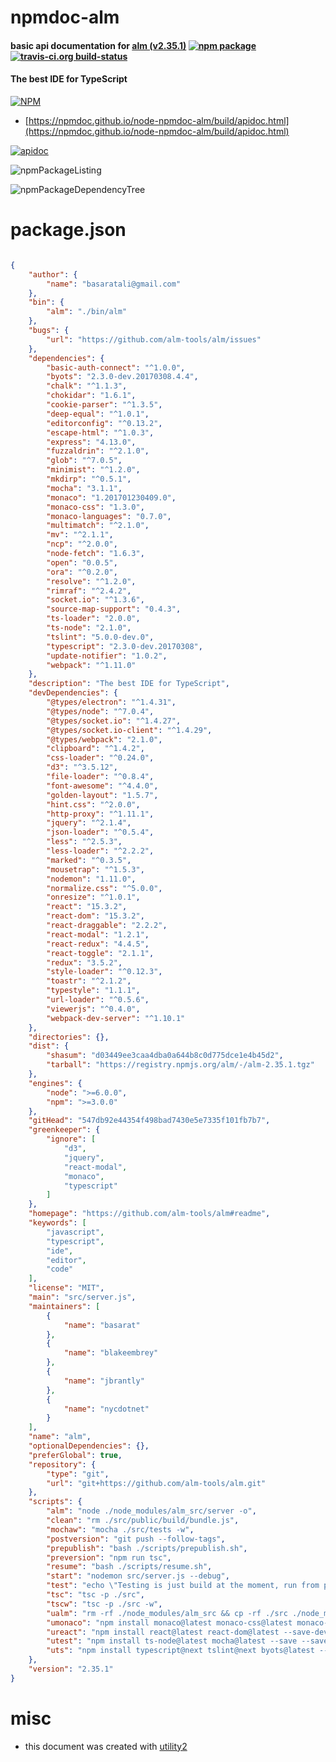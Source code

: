 # npmdoc-alm

#### basic api documentation for  [alm (v2.35.1)](https://github.com/alm-tools/alm#readme)  [![npm package](https://img.shields.io/npm/v/npmdoc-alm.svg?style=flat-square)](https://www.npmjs.org/package/npmdoc-alm) [![travis-ci.org build-status](https://api.travis-ci.org/npmdoc/node-npmdoc-alm.svg)](https://travis-ci.org/npmdoc/node-npmdoc-alm)

#### The best IDE for TypeScript

[![NPM](https://nodei.co/npm/alm.png?downloads=true&downloadRank=true&stars=true)](https://www.npmjs.com/package/alm)

- [https://npmdoc.github.io/node-npmdoc-alm/build/apidoc.html](https://npmdoc.github.io/node-npmdoc-alm/build/apidoc.html)

[![apidoc](https://npmdoc.github.io/node-npmdoc-alm/build/screenCapture.buildCi.browser.%252Ftmp%252Fbuild%252Fapidoc.html.png)](https://npmdoc.github.io/node-npmdoc-alm/build/apidoc.html)

![npmPackageListing](https://npmdoc.github.io/node-npmdoc-alm/build/screenCapture.npmPackageListing.svg)

![npmPackageDependencyTree](https://npmdoc.github.io/node-npmdoc-alm/build/screenCapture.npmPackageDependencyTree.svg)



# package.json

```json

{
    "author": {
        "name": "basaratali@gmail.com"
    },
    "bin": {
        "alm": "./bin/alm"
    },
    "bugs": {
        "url": "https://github.com/alm-tools/alm/issues"
    },
    "dependencies": {
        "basic-auth-connect": "^1.0.0",
        "byots": "2.3.0-dev.20170308.4.4",
        "chalk": "^1.1.3",
        "chokidar": "1.6.1",
        "cookie-parser": "^1.3.5",
        "deep-equal": "^1.0.1",
        "editorconfig": "^0.13.2",
        "escape-html": "^1.0.3",
        "express": "4.13.0",
        "fuzzaldrin": "^2.1.0",
        "glob": "^7.0.5",
        "minimist": "^1.2.0",
        "mkdirp": "^0.5.1",
        "mocha": "3.1.1",
        "monaco": "1.201701230409.0",
        "monaco-css": "1.3.0",
        "monaco-languages": "0.7.0",
        "multimatch": "^2.1.0",
        "mv": "^2.1.1",
        "ncp": "^2.0.0",
        "node-fetch": "1.6.3",
        "open": "0.0.5",
        "ora": "^0.2.0",
        "resolve": "^1.2.0",
        "rimraf": "^2.4.2",
        "socket.io": "^1.3.6",
        "source-map-support": "0.4.3",
        "ts-loader": "2.0.0",
        "ts-node": "2.1.0",
        "tslint": "5.0.0-dev.0",
        "typescript": "2.3.0-dev.20170308",
        "update-notifier": "1.0.2",
        "webpack": "^1.11.0"
    },
    "description": "The best IDE for TypeScript",
    "devDependencies": {
        "@types/electron": "^1.4.31",
        "@types/node": "^7.0.4",
        "@types/socket.io": "^1.4.27",
        "@types/socket.io-client": "^1.4.29",
        "@types/webpack": "2.1.0",
        "clipboard": "^1.4.2",
        "css-loader": "^0.24.0",
        "d3": "^3.5.12",
        "file-loader": "^0.8.4",
        "font-awesome": "^4.4.0",
        "golden-layout": "1.5.7",
        "hint.css": "^2.0.0",
        "http-proxy": "^1.11.1",
        "jquery": "^2.1.4",
        "json-loader": "^0.5.4",
        "less": "^2.5.3",
        "less-loader": "^2.2.2",
        "marked": "^0.3.5",
        "mousetrap": "^1.5.3",
        "nodemon": "1.11.0",
        "normalize.css": "^5.0.0",
        "onresize": "^1.0.1",
        "react": "15.3.2",
        "react-dom": "15.3.2",
        "react-draggable": "2.2.2",
        "react-modal": "1.2.1",
        "react-redux": "4.4.5",
        "react-toggle": "2.1.1",
        "redux": "3.5.2",
        "style-loader": "^0.12.3",
        "toastr": "^2.1.2",
        "typestyle": "1.1.1",
        "url-loader": "^0.5.6",
        "viewerjs": "^0.4.0",
        "webpack-dev-server": "^1.10.1"
    },
    "directories": {},
    "dist": {
        "shasum": "d03449ee3caa4dba0a644b8c0d775dce1e4b45d2",
        "tarball": "https://registry.npmjs.org/alm/-/alm-2.35.1.tgz"
    },
    "engines": {
        "node": ">=6.0.0",
        "npm": ">=3.0.0"
    },
    "gitHead": "547db92e44354f498bad7430e5e7335f101fb7b7",
    "greenkeeper": {
        "ignore": [
            "d3",
            "jquery",
            "react-modal",
            "monaco",
            "typescript"
        ]
    },
    "homepage": "https://github.com/alm-tools/alm#readme",
    "keywords": [
        "javascript",
        "typescript",
        "ide",
        "editor",
        "code"
    ],
    "license": "MIT",
    "main": "src/server.js",
    "maintainers": [
        {
            "name": "basarat"
        },
        {
            "name": "blakeembrey"
        },
        {
            "name": "jbrantly"
        },
        {
            "name": "nycdotnet"
        }
    ],
    "name": "alm",
    "optionalDependencies": {},
    "preferGlobal": true,
    "repository": {
        "type": "git",
        "url": "git+https://github.com/alm-tools/alm.git"
    },
    "scripts": {
        "alm": "node ./node_modules/alm_src/server -o",
        "clean": "rm ./src/public/build/bundle.js",
        "mochaw": "mocha ./src/tests -w",
        "postversion": "git push --follow-tags",
        "prepublish": "bash ./scripts/prepublish.sh",
        "preversion": "npm run tsc",
        "resume": "bash ./scripts/resume.sh",
        "start": "nodemon src/server.js --debug",
        "test": "echo \"Testing is just build at the moment, run from prepublish\"",
        "tsc": "tsc -p ./src",
        "tscw": "tsc -p ./src -w",
        "ualm": "rm -rf ./node_modules/alm_src && cp -rf ./src ./node_modules/alm_src",
        "umonaco": "npm install monaco@latest monaco-css@latest monaco-languages@latest --save --save-exact && npm run tsc",
        "ureact": "npm install react@latest react-dom@latest --save-dev --save-exact",
        "utest": "npm install ts-node@latest mocha@latest --save --save-exact && npm run tsc",
        "uts": "npm install typescript@next tslint@next byots@latest --save --save-exact && npm run tsc"
    },
    "version": "2.35.1"
}
```



# misc
- this document was created with [utility2](https://github.com/kaizhu256/node-utility2)
